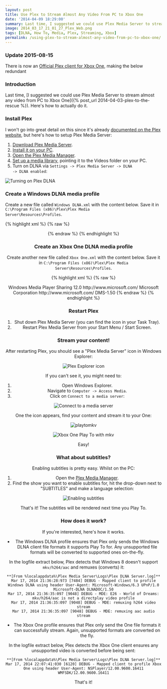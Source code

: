 ```yaml
---
layout: post
title: Use Plex to Stream Almost Any Video From PC to Xbox One
date: '2014-04-09 18:29:00'
summary: Last time, I suggested we could use Plex Media Server to stream almost any video from PC to Xbox One. Here’s how to actually do it ...
image: 2014_03_17_21_01_27_Plex_Web.png
tags: [DLNA, How To, Media, Plex, Streaming, Xbox]
permalink: /using-plex-to-stream-almost-any-video-from-pc-to-xbox-one/
---
```


### Update 2015-08-15

There is now an <a href="https://plex.tv/xbox" target="_blank">Official Plex client for Xbox One</a>, making the below redundant

### Introduction

Last time, [I suggested we could use Plex Media Server to stream almost any video from PC to Xbox One]({% post_url 2014-04-03-plex-to-the-rescue %}). Here's how to actually do it.

### Install Plex 

I won't go into great detail on this since it's already [documented on the Plex website](https://plexapp.zendesk.com/hc/en-us/articles/200380843-Overview), but here's how to setup Plex Media Server:

1. [Download Plex Media Server](https://plex.tv/downloads).
2. [Install it on your PC](https://plexapp.zendesk.com/hc/en-us/articles/200288586-Installation).
3. [Open the Plex Media Manager](http://localhost:32400/web/index.html#!/dashboard).
3. [Set up a media library](https://plexapp.zendesk.com/hc/en-us/articles/200288926-Creating-Libraries), pointing it to the Videos folder on your PC.
4. Turn on DLNA via <code>Settings -> Plex Media Server -> DLNA -> DLNA enabled</code>:

![Turning on Plex DLNA](/img/posts/2014_03_17_21_01_27_Plex_Web.png)

### Create a Windows DLNA media profile

Create a new file called <code>Windows DLNA.xml</code> with the content below. Save it in <code>C:\Program Files (x86)\Plex\Plex Media Server\Resources\Profiles</code>.

{% highlight xml %}
{% raw %}
<?xml version="1.0" encoding="utf-8"?>
<Client name="Windows DLNA">
  <!-- Save as Windows DLNA.xml in C:\Program Files (x86)\Plex\Plex Media Server\Resources\Profiles -->
  <Identification>
      <!-- Uniquely identify Windows 8 DLNA client via User-Agent -->
      <Header name="User-Agent" substring="Microsoft-DLNA DLNADOC" />
    </Identification>
  <TranscodeTargets>
    <VideoProfile protocol="http" container="mpegts" codec="h264" audioCodec="aac,ac3,eac3" context="streaming">
      <Setting name="VideoEncodeFlags" value="-x264opts cabac=0" />
      <Setting name="SubtitleSize" value="100" />
    </VideoProfile>
    <VideoProfile protocol="slss" container="mp4" codec="h264" audioCodec="aac" context="streaming">
      <Setting name="VideoEncodeFlags" value="-x264opts cabac=0:keyint=50:min_keyint=50:scenecut=0" />
      <Setting name="SubtitleSize" value="100" />
      <Setting name="AudioSyncFlags" value="3" />
    </VideoProfile>
    <VideoProfile protocol="hls" container="mpegts" codec="h264" audioCodec="aac" context="streaming">
      <Setting name="VideoEncodeFlags" value="-x264opts cabac=1:level=41" />
      <Setting name="SubtitleSize" value="100" />
    </VideoProfile>
    <VideoProfile container="mp4" codec="h264" audioCodec="aac,ac3,eac3" context="static" />
    <MusicProfile container="mp3" codec="mp3" />
    <PhotoProfile container="jpeg" />
  </TranscodeTargets>
  <DirectPlayProfiles>
    <!-- Notice no .mkv in here. This means it will always be transcoded instead of being sent to the Windows 8 client directly -->
    <VideoProfile container="mp4,mov" codec="h264,mpeg4" audioCodec="aac,ac3,eac3,mp3,pcm" />
    <VideoProfile container="mpegts" codec="h264" audioCodec="aac,ac3,eac3,mp3,mp2,pcm" />
    <VideoProfile container="asf" codec="wmv2,wmv3,vc1" audioCodec="wmav2,wmapro,wmavoice" />
    <VideoProfile container="avi" codec="mpeg4,msmpeg4,mjpeg" audioCodec="mp3,ac3,eac3,mp2,pcm" />
    <MusicProfile container="asf" codec="wmav2,wmapro,wmavoice" />
    <MusicProfile container="mp4" codec="aac" />
    <MusicProfile container="mp3" codec="mp3" />
    <PhotoProfile container="jpeg" />
  </DirectPlayProfiles>
  <CodecProfiles>
    <VideoAudioCodec name="aac,eac3">
      <Limitations>
        <UpperBound name="audio.channels" value="8" />
      </Limitations>
    </VideoAudioCodec>
    <VideoAudioCodec name="ac3">
      <Limitations>
        <UpperBound name="audio.channels" value="6" />
      </Limitations>
    </VideoAudioCodec>
  </CodecProfiles>
  <TranscodeTargetProfiles>
    <VideoTranscodeTarget protocol="*" context="all">
      <VideoCodec name="*">
        <Limitations>
          <!-- Windows doesn't appear to play 10-bit h264 -->
          <UpperBound name="video.bitDepth" value="8" isRequired="false" />
        </Limitations>
      </VideoCodec>
    </VideoTranscodeTarget>
  </TranscodeTargetProfiles>
</Client>
{% endraw %}
{% endhighlight %}

### Create an Xbox One DLNA media profile

Create another new file called <code>Xbox One.xml</code> with the content below. Save it in <code>C:\Program Files (x86)\Plex\Plex Media Server\Resources\Profiles</code>.

{% highlight xml %}
{% raw %}
<?xml version="1.0" encoding="utf-8"?>
<Client name="Xbox One">
  <!-- Save as Xbox One.xml in C:\Program Files (x86)\Plex\Plex Media Server\Resources\Profiles -->
  <!-- Note: this profile is heavily based on the Xbox 360 profile. There's likely room for improvement here -->
  <Identification>
    <Header name="User-Agent" substring="NSPlayer" />
  </Identification>
  <DeviceDescription>
    <ModelName>Windows Media Player Sharing</ModelName>
    <ModelNumber>12.0</ModelNumber>
    <ModelUrl>http://www.microsoft.com/</ModelUrl>
    <Manufacturer>Microsoft Corporation</Manufacturer>
    <ManufacturerUrl>http://www.microsoft.com/</ManufacturerUrl>
    <X-DlnaDoc>DMS-1.50</X-DlnaDoc>
    <X-DlnaCap />
  </DeviceDescription>
  <TranscodeTargets>
    <VideoProfile container="mpegts" codec="h264" audioCodec="ac3">
    </VideoProfile>
    <MusicProfile container="mp3" codec="mp3" />
    <PhotoProfile container="jpeg" />
  </TranscodeTargets>
  <DirectPlayProfiles>
    <VideoProfile container="mpegts" codec="h264" audioCodec="ac3" />
    <VideoProfile container="avi" codec="mpeg4" audioCodec="ac3,mp3" />
    <VideoProfile container="avi" codec="h264" audioCodec="aac" />
    <VideoProfile container="mp4,mov" codec="h264,mpeg4" audioCodec="aac,ac3" />
    <VideoProfile container="asf" codec="wmv2,wmv3,vc1" audioCodec="wmav2,wmapro" />
    <MusicProfile container="asf" codec="wmav2,wmapro,wmavoice" />
    <MusicProfile container="mp3" codec="mp3" />
    <PhotoProfile container="jpeg" />
  </DirectPlayProfiles>
  <CodecProfiles>
    <VideoCodec name="mpeg4">
      <Limitations>
        <UpperBound name="video.frameRate" value="30" isRequired="false" />
        <UpperBound name="video.bitrate" value="5120" isRequired="false" />
      </Limitations>
    </VideoCodec>
    <VideoCodec name="h264">
      <Limitations>
        <UpperBound name="video.width" value="1920" />
        <UpperBound name="video.height" value="1080" />
      </Limitations>
    </VideoCodec>
    <VideoCodec name="wmv2,wmv3,vc1">
      <Limitations>
        <UpperBound name="video.width" value="1920" />
        <UpperBound name="video.height" value="1080" />
        <!-- FPS upper bound takes care of requirement that advanced profile level be <= 3 -->
        <UpperBound name="video.frameRate" value="30" isRequired="false" />
        <UpperBound name="video.bitrate" value="15360" isRequired="false" />
      </Limitations>
    </VideoCodec>
    <VideoAudioCodec name="ac3,wmav2,wmapro">
      <Limitations>
        <UpperBound name="audio.channels" value="6" isRequired="false" />
      </Limitations>
    </VideoAudioCodec>
    <VideoAudioCodec name="aac">
      <Limitations>
        <UpperBound name="audio.channels" value="2" isRequired="false" />
        <Match name="audio.profile" value="lc" isRequired="false" />
      </Limitations>
    </VideoAudioCodec>
  </CodecProfiles>
  <ContainerProfiles>
    <VideoContainer name="mp4,mov">
      <Limitations>
        <!-- Microsoft doesn't document this, but it appears to be true -->
        <Match name="part.has64bitOffsets" value="0" isRequired="false" />
      </Limitations>
    </VideoContainer>
  </ContainerProfiles>
  <DlnaMediaProfiles>
    <DlnaVideoProfile container="avi" mimeType="video/avi" />
  </DlnaMediaProfiles>
</Client>
{% endraw %}
{% endhighlight %}

### Restart Plex

1. Shut down Plex Media Server (you can find the icon in your Task Tray).
2. Restart Plex Media Server from your Start Menu / Start Screen.

### Stream your content! 

After restarting Plex, you should see a "Plex Media Server" icon in Windows Explorer:

![Plex Explorer icon](/img/posts/2014_03_17_20_24_56_This_PC.png)

If you can't see it, you might need to:

1. Open Windows Explorer.
2. Navigate to <code>Computer -> Access Media</code>.
3. Click on <code>Connect to a media server</code>:

![Connect to a media server](/img/posts/2014_03_17_22_19_41_This_PC-1.png)

One the icon appears, find your content and stream it to your One:

![playtomkv](/img/posts/2014_03_18_00_35_32_Wonders_of_the_Solar_System.png)

![Xbox One Play To with mkv](/img/posts/tv.jpg)

Easy!

### What about subtitles?

Enabling subtitles is pretty easy. Whilst on the PC:

1. Open the [Plex Media Manager](http://localhost:32400/web/index.html#!/dashboard).
2. Find the show you want to enable subtitles for, hit the drop-down next to "SUBTITLES" and make a language selection:

![Enabling subtitles](/img/posts/2014_03_19_19_16_36_Plex_Web.png)

That's it! The subtitles will be rendered next time you Play To.

### How does it work?

If you're interested, here's how it works.

* The Windows DLNA profile ensures that Plex only sends the Windows DLNA client file formats it supports Play To for. Any unsupported file formats will be converted to supported ones on-the-fly.

In the logfile extract below, Plex detects that Windows 8 doesn't support  <code>mkv/h264/aac</code> and remuxes (converts) it:

    **[From %localappdata%\Plex Media Server\Logs\Plex DLNA Server.log]**
    Mar 17, 2014 21:36:28:973 [7484] DEBUG - Mapped client to profile Windows DLNA using header User-Agent: Microsoft-Windows/6.3 UPnP/1.0 Microsoft-DLNA DLNADOC/1.50
    Mar 17, 2014 21:36:35:097 [9048] DEBUG - MDE: E26 - World of Dreams: mkv/h264/aac is not a directplay video profile
    Mar 17, 2014 21:36:35:097 [9048] DEBUG - MDE: remuxing h264 video stream
    Mar 17, 2014 21:36:35:097 [9048] DEBUG - MDE: remuxing aac audio stream

* The Xbox One profile ensures that Plex only send the One file formats it can successfully stream. Again, unsupported formats are converted on the fly.

In the logfile extract below, Plex detects the Xbox One client ensures any unsupported video is converted before being sent:

    **[From %localappdata%\Plex Media Server\Logs\Plex DLNA Server.log]**
    Mar 17, 2014 22:07:41:030 [6120] DEBUG - Mapped client to profile Xbox One using header User-Agent: NSPlayer/12.00.9600.16411 WMFSDK/12.00.9600.16411
    
That's it!